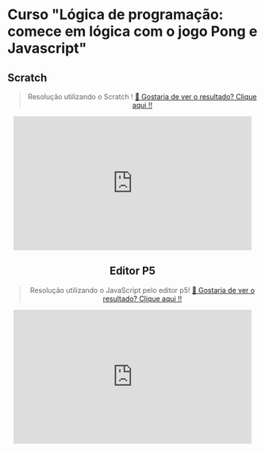 # Curso "Lógica de programação: comece em lógica com o jogo Pong e Javascript"

## Scratch

<div align="center">

> Resolução utilizando o Scratch !
[🔗 Gostaria de ver o resultado? Clique aqui !!](https://scratch.mit.edu/projects/770708347)


<iframe src="https://giphy.com/embed/mWmDLJx2myAtLd3SBV" width="480" height="270" frameBorder="0" class="giphy-embed" allowFullScreen></iframe><p><a href="https://giphy.com/gifs/mWmDLJx2myAtLd3SBV"></a></p>

## Editor P5
> Resolução utilizando o JavaScript pelo editor p5!
[🔗 Gostaria de ver o resultado? Clique aqui !!](https://editor.p5js.org/AlexandreMSJR/sketches/eH6ZBWLeH)

<iframe src="https://giphy.com/embed/1ZeZbuqMlMHCbGoCoG" width="480" height="270" frameBorder="0" class="giphy-embed" allowFullScreen></iframe><p><a href="https://giphy.com/gifs/1ZeZbuqMlMHCbGoCoG"></a></p>

</div>